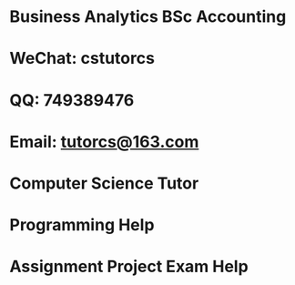 # Business Analytics BSc Accounting
# WeChat: cstutorcs

# QQ: 749389476

# Email: tutorcs@163.com

# Computer Science Tutor

# Programming Help

# Assignment Project Exam Help
